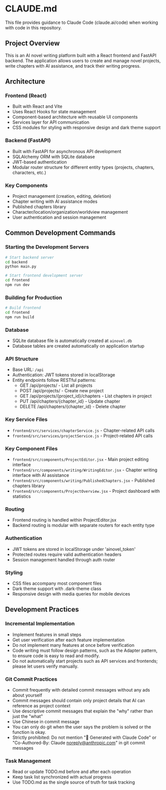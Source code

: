 # CLAUDE.md

This file provides guidance to Claude Code (claude.ai/code) when working with code in this repository.

## Project Overview

This is an AI novel writing platform built with a React frontend and FastAPI backend. The application allows users to create and manage novel projects, write chapters with AI assistance, and track their writing progress.

## Architecture

### Frontend (React)

- Built with React and Vite
- Uses React Hooks for state management
- Component-based architecture with reusable UI components
- Services layer for API communication
- CSS modules for styling with responsive design and dark theme support

### Backend (FastAPI)

- Built with FastAPI for asynchronous API development
- SQLAlchemy ORM with SQLite database
- JWT-based authentication
- Modular router structure for different entity types (projects, chapters, characters, etc.)

### Key Components

- Project management (creation, editing, deletion)
- Chapter writing with AI assistance modes
- Published chapters library
- Character/location/organization/worldview management
- User authentication and session management

## Common Development Commands

### Starting the Development Servers

```bash
# Start backend server
cd backend
python main.py

# Start frontend development server
cd frontend
npm run dev
```

### Building for Production

```bash
# Build frontend
cd frontend
npm run build
```

### Database

- SQLite database file is automatically created at `ainovel.db`
- Database tables are created automatically on application startup

### API Structure

- Base URL: `/api`
- Authentication: JWT tokens stored in localStorage
- Entity endpoints follow RESTful patterns:
  - GET /api/projects/ - List all projects
  - POST /api/projects/ - Create new project
  - GET /api/projects/{project_id}/chapters - List chapters in project
  - PUT /api/chapters/{chapter_id} - Update chapter
  - DELETE /api/chapters/{chapter_id} - Delete chapter

### Key Service Files

- `frontend/src/services/chapterService.js` - Chapter-related API calls
- `frontend/src/services/projectService.js` - Project-related API calls

### Key Component Files

- `frontend/src/components/ProjectEditor.jsx` - Main project editing interface
- `frontend/src/components/writing/WritingEditor.jsx` - Chapter writing interface with AI assistance
- `frontend/src/components/writing/PublishedChapters.jsx` - Published chapters library
- `frontend/src/components/ProjectOverview.jsx` - Project dashboard with statistics

### Routing

- Frontend routing is handled within ProjectEditor.jsx
- Backend routing is modular with separate routers for each entity type

### Authentication

- JWT tokens are stored in localStorage under 'ainovel_token'
- Protected routes require valid authentication headers
- Session management handled through auth router

### Styling

- CSS files accompany most component files
- Dark theme support with .dark-theme class
- Responsive design with media queries for mobile devices

## Development Practices

### Incremental Implementation

- Implement features in small steps
- Get user verification after each feature implementation
- Do not implement many features at once before verification
- Code writing must follow design patterns, such as the Adapter pattern, to ensure code is easy to read and modify.
- Do not automatically start projects such as API services and frontends; please let users verify manually.

### Git Commit Practices

- Commit frequently with detailed commit messages without any ads about yourself
- Commit messages should contain only project details that AI can reference as project context
- Use descriptive commit messages that explain the "why" rather than just the "what"
- Use Chinese in commit message
- You can only do git when the user says the problem is solved or the function is okay.
- Strictly prohibited: Do not mention "🤖 Generated with Claude Code" or "Co-Authored-By: Claude <noreply@anthropic.com>" in git commit messages

### Task Management

- Read or update TODO.md before and after each operation
- Keep task list synchronized with actual progress
- Use TODO.md as the single source of truth for task tracking
